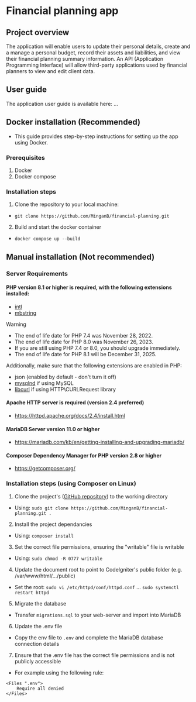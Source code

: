 # Financial planning app

## Project overview
The application will enable users to update their personal details, create and a manage a personal budget, record their assets and liabilities, and view their financial planning summary information. An API (Application Programming Interface) will allow third-party applications used by financial planners to view and edit client data.

## User guide
The application user guide is available here: ...

## Docker installation (Recommended)

- This guide provides step-by-step instructions for setting up the app using Docker.

### Prerequisites
1. Docker
2. Docker compose

### Installation steps
1. Clone the repository to your local machine:
- `git clone https://github.com/MinganB/financial-planning.git`
2. Build and start the docker container
- `docker compose up --build`

## Manual installation (Not recommended)

### Server Requirements

#### PHP version 8.1 or higher is required, with the following extensions installed:

- [intl](http://php.net/manual/en/intl.requirements.php)
- [mbstring](http://php.net/manual/en/mbstring.installation.php)

> [!WARNING]
> - The end of life date for PHP 7.4 was November 28, 2022.
> - The end of life date for PHP 8.0 was November 26, 2023.
> - If you are still using PHP 7.4 or 8.0, you should upgrade immediately.
> - The end of life date for PHP 8.1 will be December 31, 2025.

Additionally, make sure that the following extensions are enabled in PHP:

- json (enabled by default - don't turn it off)
- [mysqlnd](http://php.net/manual/en/mysqlnd.install.php) if using MySQL
- [libcurl](http://php.net/manual/en/curl.requirements.php) if using HTTP\CURLRequest library

#### Apache HTTP server is required (version 2.4 preferred)

- https://httpd.apache.org/docs/2.4/install.html

#### MariaDB Server version 11.0 or higher

- https://mariadb.com/kb/en/getting-installing-and-upgrading-mariadb/

#### Composer Dependency Manager for PHP version 2.8 or higher

- https://getcomposer.org/

### Installation steps (using Composer on Linux)
1. Clone the project's ([GitHub repository](https://github.com/MinganB/financial-planning.git)) to the working directory
- Using:
```sudo git clone https://github.com/MinganB/financial-planning.git .```
2. Install the project dependancies
- Using:
```composer install```
3. Set the correct file permissions, ensuring the "writable" file is writable
- Using:
```sudo chmod -R 0777 writable```
4. Update the document root to point to CodeIgniter's public folder (e.g. /var/www/html/.../public)
- Set the root:
```sudo vi /etc/httpd/conf/httpd.conf```
...
```sudo systemctl restart httpd```
5. Migrate the database
- Transfer ```migrations.sql``` to your web-server and import into MariaDB
6. Update the .env file
- Copy the env file to ```.env``` and complete the MariaDB database connection details
7. Ensure that the .env file has the correct file permissions and is not publicly accessible
- For example using the following rule:
```
<Files ".env">
    Require all denied
</Files>
```
